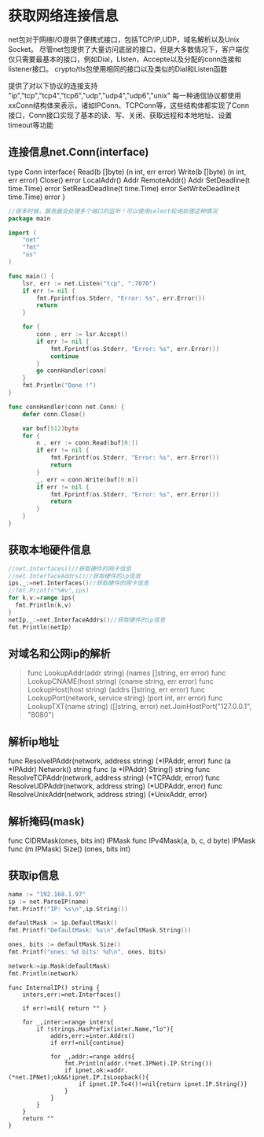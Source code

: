 # 获取网络连接信息

net包对于网络I/O提供了便携式接口，包括TCP/IP,UDP，域名解析以及Unix Socket。
尽管net包提供了大量访问底层的接口，但是大多数情况下，客户端仅仅只需要最基本的接口，例如Dial，LIsten，Accepte以及分配的conn连接和listener接口。 
crypto/tls包使用相同的接口以及类似的Dial和Listen函数


提供了对以下协议的连接支持
"ip","tcp","tcp4","tcp6","udp","udp4","udp6","unix"
每一种通信协议都使用xxConn结构体来表示，诸如IPConn、TCPConn等，这些结构体都实现了Conn接口，Conn接口实现了基本的读、写、关闭、获取远程和本地地址、设置timeout等功能

## 连接信息net.Conn(interface)

type Conn interface{
    Read(b []byte) (n int, err error)
    Write(b []byte) (n int, err error)
    Close() error
    LocalAddr() Addr
    RemoteAddr() Addr
    SetDeadline(t time.Time) error
    SetReadDeadline(t time.Time) error
    SetWriteDeadline(t time.Time) error
}

```go
//很多时候，服务器会处理多个端口的监听！可以使用select轮询处理这种情况
package main

import (
    "net"
    "fmt"
    "os"
)

func main() {
	lsr, err := net.Listen("tcp", ":7070")
	if err != nil {
		fmt.Fprintf(os.Stderr, "Error: %s", err.Error())
		return
	}

	for {
		conn , err := lsr.Accept()
		if err != nil {
			fmt.Fprintf(os.Stderr, "Error: %s", err.Error())
			continue
		}
		go connHandler(conn)
	}
	fmt.Println("Done !")
}

func connHandler(conn net.Conn) {
	defer conn.Close()

	var buf[512]byte
	for {
		n , err := conn.Read(buf[0:])
		if err != nil {
			fmt.Fprintf(os.Stderr, "Error: %s", err.Error())
			return
		}
		_, err = conn.Write(buf[0:n])
		if err != nil {
			fmt.Fprintf(os.Stderr, "Error: %s", err.Error())
			return
		}
	}
}
```

## 获取本地硬件信息

```go
//net.Interfaces()//获取硬件的网卡信息
//net.InterfaceAddrs()//获取硬件的ip信息
ips,_:=net.Interfaces()//获取硬件的网卡信息
//fmt.Printf("%#v",ips)
for k,v:=range ips{
  fmt.Println(k,v)
}
netIp,_:=net.InterfaceAddrs()//获取硬件的ip信息
fmt.Println(netIp)
```

## 对域名和公网ip的解析

>func LookupAddr(addr string) (names []string, err error)
>func LookupCNAME(host string) (cname string, err error)
>func LookupHost(host string) (addrs []string, err error)
>func LookupPort(network, service string) (port int, err error)
>func LookupTXT(name string) ([]string, error)
>net.JoinHostPort("127.0.0.1", "8080")



## 解析ip地址

func ResolveIPAddr(network, address string) (*IPAddr, error)
func (a *IPAddr) Network() string
func (a *IPAddr) String() string
func ResolveTCPAddr(network, address string) (*TCPAddr, error)
func ResolveUDPAddr(network, address string) (*UDPAddr, error)
func ResolveUnixAddr(network, address string) (*UnixAddr, error)

## 解析掩码(mask)

func CIDRMask(ones, bits int) IPMask
func IPv4Mask(a, b, c, d byte) IPMask
func (m IPMask) Size() (ones, bits int)

## 获取ip信息

```go
name := "192.168.1.97"
ip := net.ParseIP(name)
fmt.Printf("IP: %s\n",ip.String())

defaultMask := ip.DefaultMask()
fmt.Printf("DefaultMask: %s\n",defaultMask.String())

ones, bits := defaultMask.Size()
fmt.Printf("ones: %d bits: %d\n", ones, bits)

network:=ip.Mask(defaultMask)
fmt.Println(network)
```
```
func InternalIP() string {
	inters,err:=net.Interfaces()

	if err!=nil{ return "" }

	for _,inter:=range inters{
		if !strings.HasPrefix(inter.Name,"lo"){
			addrs,err:=inter.Addrs()
			if err!=nil{continue}

			for _,addr:=range addrs{
				fmt.Println(addr.(*net.IPNet).IP.String())
				if ipnet,ok:=addr.(*net.IPNet);ok&&!ipnet.IP.IsLoopback(){
					if ipnet.IP.To4()!=nil{return ipnet.IP.String()}
				}
			}
		}
	}
	return ""
}
```
